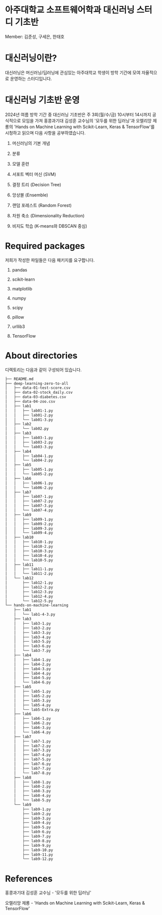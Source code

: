 # 아주대학교 소프트웨어학과 대신러닝 스터디 기초반

Member: 김준성, 구세은, 한태호


# 대신러닝이란?

대신러닝은 머신러닝/딥러닝에 관심있는 아주대학교 학생이 방학 기간에 모여 자율적으로 운영하는 스터디입니다.


# 대신러닝 기초반 운영

2024년 여름 방학 기간 중 대신러닝 기초반은 주 3회(월/수/금) 10시부터 14시까지 공식적으로 모임을 가져 홍콩과기대 김성훈 교수님의 '모두를 위한 딥러닝'과 오렐리앙 제롱의 'Hands on Machine Learning with Scikit-Learn, Keras & TensorFlow'를 시청하고 읽으며 다음 사항을 공부하였습니다.

1. 머신러닝의 기본 개념

2. 분류

3. 모델 훈련

4. 서포트 벡터 머신 (SVM)

5. 결정 트리 (Decision Tree)

6. 앙상블 (Ensemble)

7. 랜덤 포레스트 (Random Forest)

8. 차원 축소 (Dimensionality Reduction)

9. 비지도 학습 (K-means와 DBSCAN 중심)


# Required packages

저희가 작성한 파일들은 다음 패키지를 요구합니다.

1. pandas

2. scikit-learn

3. matplotlib

4. numpy

5. scipy

6. pillow

7. urllib3

8. TensorFlow

# About directories

디렉토리는 다음과 같이 구성되어 있습니다.

```bash
├── README.md
├── deep-learning-zero-to-all
│   ├── data-01-test-score.csv
│   ├── data-02-stock_daily.csv
│   ├── data-03-diabetes.csv
│   ├── data-04-zoo.csv
│   ├── lab1
│   │   ├── lab01-1.py
│   │   ├── lab01-2.py
│   │   └── lab01-3.py
│   ├── lab2
│   │   └── lab02.py
│   ├── lab3
│   │   ├── lab03-1.py
│   │   ├── lab03-2.py
│   │   └── lab03-3.py
│   ├── lab4
│   │   ├── lab04-1.py
│   │   └── lab04-2.py
│   ├── lab5
│   │   ├── lab05-1.py
│   │   └── lab05-2.py
│   ├── lab6
│   │   ├── lab06-1.py
│   │   └── lab06-2.py
│   ├── lab7
│   │   ├── lab07-1.py
│   │   ├── lab07-2.py
│   │   ├── lab07-3.py
│   │   └── lab07-4.py
│   ├── lab9
│   │   ├── lab09-1.py
│   │   ├── lab09-2.py
│   │   ├── lab09-3.py
│   │   └── lab09-4.py
│   ├── lab10
│   │   ├── lab10-1.py
│   │   ├── lab10-2.py
│   │   ├── lab10-3.py
│   │   ├── lab10-4.py
│   │   └── lab10-5.py
│   ├── lab11
│   │   ├── lab11-1.py
│   │   └── lab11-2.py
│   └── lab12
│       ├── lab12-1.py
│       ├── lab12-2.py
│       ├── lab12-3.py
│       ├── lab12-4.py
│       └── lab12-5.py
└── hands-on-machine-learning
    ├── lab1
    │   └── lab1-4-3.py
    ├── lab3
    │   ├── lab3-1.py
    │   ├── lab3-2.py
    │   ├── lab3-3.py
    │   ├── lab3-4.py
    │   ├── lab3-5.py
    │   ├── lab3-6.py
    │   └── lab3-7.py
    ├── lab4
    │   ├── lab4-1.py
    │   ├── lab4-2.py
    │   ├── lab4-3.py
    │   ├── lab4-4.py
    │   ├── lab4-5.py
    │   └── lab4-6.py
    ├── lab5
    │   ├── lab5-1.py
    │   ├── lab5-2.py
    │   ├── lab5-3.py
    │   ├── lab5-4.py
    │   └── lab5-Extra.py
    ├── lab6
    │   ├── lab6-1.py
    │   ├── lab6-2.py
    │   ├── lab6-3.py
    │   └── lab6-4.py
    ├── lab7
    │   ├── lab7-1.py
    │   ├── lab7-2.py
    │   ├── lab7-3.py
    │   ├── lab7-4.py
    │   ├── lab7-5.py
    │   ├── lab7-6.py
    │   ├── lab7-7.py
    │   └── lab7-8.py
    ├── lab8
    │   ├── lab8-1.py
    │   ├── lab8-2.py
    │   ├── lab8-3.py
    │   ├── lab8-4.py
    │   └── lab8-5.py
    └── lab9
        ├── lab9-1.py
        ├── lab9-2.py
        ├── lab9-3.py
        ├── lab9-4.py
        ├── lab9-5.py
        ├── lab9-6.py
        ├── lab9-7.py
        ├── lab9-8.py
        ├── lab9-9.py
        ├── lab9-10.py
        ├── lab9-11.py
        └── lab9-12.py
```


# References

홍콩과기대 김성훈 교수님 - '모두를 위한 딥러닝'

오렐리앙 제롱 - 'Hands on Machine Learning with Scikit-Learn, Keras & TensorFlow'
